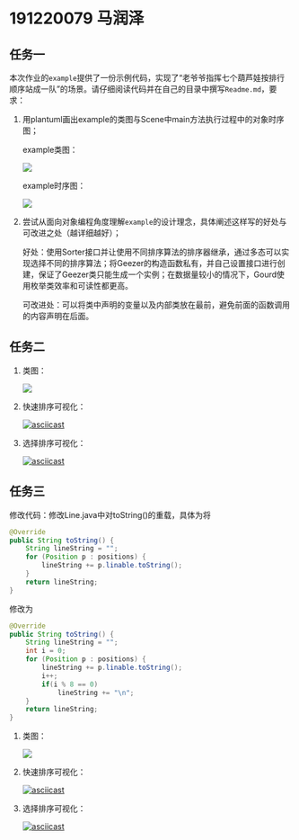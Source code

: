 # 191220079 马润泽

## 任务一
本次作业的`example`提供了一份示例代码，实现了“老爷爷指挥七个葫芦娃按排行顺序站成一队”的场景。请仔细阅读代码并在自己的目录中撰写`Readme.md`，要求：

1. 用plantuml画出example的类图与Scene中main方法执行过程中的对象时序图；

   example类图：

   ![](http://www.plantuml.com/plantuml/proxy?cache=no&src=https://raw.githubusercontent.com/jwork-2021/jw02-Mars-Z777/master/191220079/uml/example_characters.pu)

   example时序图：

   ![](http://www.plantuml.com/plantuml/proxy?cache=no&src=https://raw.githubusercontent.com/jwork-2021/jw02-Mars-Z777/master/191220079/uml/example_timeline.pu)

2. 尝试从面向对象编程角度理解`example`的设计理念，具体阐述这样写的好处与可改进之处（越详细越好）；

   好处：使用Sorter接口并让使用不同排序算法的排序器继承，通过多态可以实现选择不同的排序算法；将Geezer的构造函数私有，并自己设置接口进行创建，保证了Geezer类只能生成一个实例；在数据量较小的情况下，Gourd使用枚举类效率和可读性都更高。

   可改进处：可以将类中声明的变量以及内部类放在最前，避免前面的函数调用的内容声明在后面。



## 任务二

1. 类图：

   ![](http://www.plantuml.com/plantuml/proxy?cache=no&src=https://raw.githubusercontent.com/jwork-2021/jw02-Mars-Z777/master/191220079/uml/task2_characters.pu)

2. 快速排序可视化：

   [![asciicast](https://asciinema.org/a/Dlk5jyfMFkk5lKmkRy279VoBG.svg)](https://asciinema.org/a/Dlk5jyfMFkk5lKmkRy279VoBG)

3. 选择排序可视化：

   [![asciicast](https://asciinema.org/a/89rP6Po70JkBOcQFveOXG5C6k.svg)](https://asciinema.org/a/89rP6Po70JkBOcQFveOXG5C6k)

   


## 任务三

修改代码：修改Line.java中对toString()的重载，具体为将

```java
@Override
public String toString() {
    String lineString = "";
    for (Position p : positions) {
        lineString += p.linable.toString();
    }
    return lineString;
}
```

修改为

```java
@Override
public String toString() {
    String lineString = "";
    int i = 0;
    for (Position p : positions) {
        lineString += p.linable.toString();
        i++;
        if(i % 8 == 0)
        	lineString += "\n";
    }
    return lineString;
}
```

1. 类图：

   ![](http://www.plantuml.com/plantuml/proxy?cache=no&src=https://raw.githubusercontent.com/jwork-2021/jw02-Mars-Z777/master/191220079/uml/task2_characters.pu)

2. 快速排序可视化：

   [![asciicast](https://asciinema.org/a/437839.svg)](https://asciinema.org/a/437839)

3. 选择排序可视化：

   [![asciicast](https://asciinema.org/a/437840.svg)](https://asciinema.org/a/437840)
